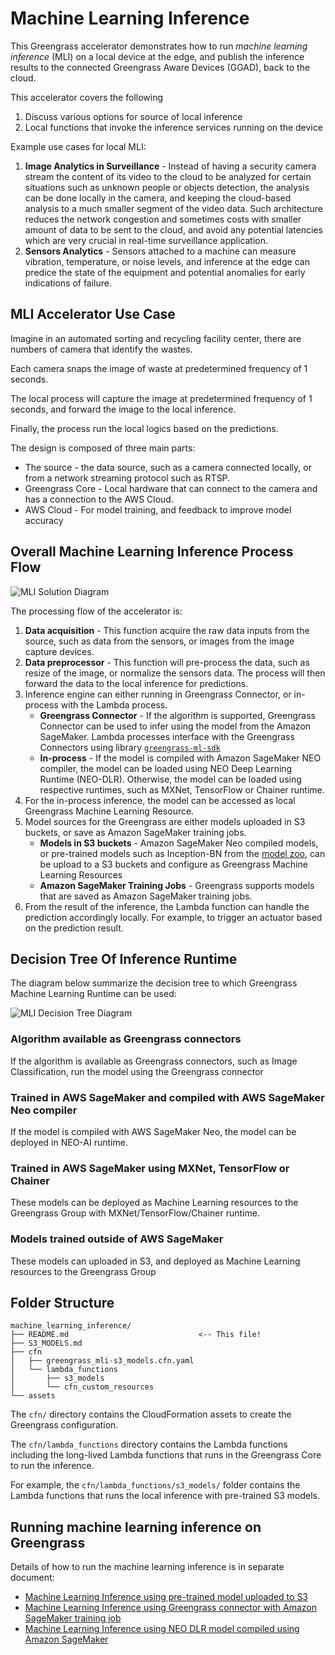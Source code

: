 # Machine Learning Inference

This Greengrass accelerator demonstrates how to run *machine learning inference* (MLI) on a local device at the edge, and publish the inference results to the connected Greengrass Aware Devices (GGAD), back to the cloud. 

This accelerator covers the following
1. Discuss various options for source of local inference
1. Local functions that invoke the inference services running on the device 

Example use cases for local MLI:

1. **Image Analytics in Surveillance** - Instead of having a security camera stream the content of its video to the cloud to be analyzed for certain situations such as unknown people or objects detection, the analysis can be done locally in the camera, and keeping the cloud-based analysis to a much smaller segment of the video data. Such architecture reduces the network congestion and sometimes costs with smaller amount of data to be sent to the cloud, and avoid any potential latencies which are very crucial in real-time surveillance application.
2. **Sensors Analytics** - Sensors attached to a machine can measure vibration, temperature, or noise levels, and inference at the edge can predice the state of the equipment and potential anomalies for early indications of failure. 

## MLI Accelerator Use Case

Imagine in an automated sorting and recycling facility center, there are numbers of camera that identify the wastes.

Each camera snaps the image of waste at predetermined frequency of 1 seconds. 

The local process will capture the image at predetermined frequency of 1 seconds, and forward the image to the local inference.

Finally, the process run the local logics based on the predictions.

The design is composed of three main parts:

* The source - the data source, such as a camera connected locally, or from a network streaming protocol such as RTSP.
* Greengrass Core - Local hardware that can connect to the camera and has a connection to the AWS Cloud.
* AWS Cloud - For model training, and feedback to improve model accuracy

## Overall Machine Learning Inference Process Flow

![MLI Solution Diagram](assets/greengrass-mli_overview.png)

The  processing flow of the accelerator is:

1. **Data acquisition** - This function acquire the raw data inputs from the source, such as data from the sensors, or images from the image capture devices.
1. **Data preprocessor** - This function will pre-process the data, such as resize of the image, or normalize the sensors data. The process will then forward the data to the local inference for predictions.
1. Inference engine can either running in Greengrass Connector, or in-process with the Lambda process. 
   * **Greengrass Connector** - If the algorithm is supported, Greengrass Connector can be used to infer using the model from the Amazon SageMaker. Lambda processes interface with the Greengrass Connectors using library [`greengrass-ml-sdk`](https://docs.aws.amazon.com/greengrass/latest/developerguide/what-is-gg.html#gg-ml-sdk-download)
   * **In-process** - If the model is compiled with Amazon SageMaker NEO compiler, the model can be loaded using NEO Deep Learning Runtime (NEO-DLR). Otherwise, the model can be loaded using respective runtimes, such as MXNet, TensorFlow or Chainer runtime.
4. For the in-process inference, the model can be accessed as local Greengrass Machine Learning Resource.
5. Model sources for the Greengrass are either models uploaded in S3 buckets, or save as Amazon SageMaker training jobs.
   * **Models in S3 buckets** - Amazon SageMaker Neo compiled models, or pre-trained models such as Inception-BN from the [model zoo](https://modelzoo.co/), can be upload to a S3 buckets and configure as Greengrass Machine Learning Resources
   * **Amazon SageMaker Training Jobs** - Greengrass supports models that are saved as Amazon SageMaker training jobs.
6. From the result of the inference, the Lambda function can handle the prediction accordingly locally. For example, to trigger an actuator based on the prediction result.

## Decision Tree Of Inference Runtime

The diagram below summarize the decision tree to which Greengrass Machine Learning Runtime can be used:

![MLI Decision Tree Diagram](assets/runtime_tree.png)

### Algorithm available as Greengrass connectors
If the algorithm is available as Greengrass connectors, such as Image Classification, run the model using the Greengrass connector

### Trained in AWS SageMaker and compiled with AWS SageMaker Neo compiler
If the model is compiled with AWS SageMaker Neo, the model can be deployed in NEO-AI runtime.

### Trained in AWS SageMaker using MXNet, TensorFlow or Chainer
These models can be deployed as Machine Learning resources to the Greengrass Group with MXNet/TensorFlow/Chainer runtime.

### Models trained outside of AWS SageMaker
These models can uploaded in S3, and deployed as Machine Learning resources to the Greengrass Group

## Folder Structure

```text
machine_learning_inference/
├── README.md                             <-- This file!
├── S3_MODELS.md                           
├── cfn
│   ├── greengrass_mli-s3_models.cfn.yaml
│   └── lambda_functions
│       ├── s3_models
│       └── cfn_custom_resources
└── assets
```

The `cfn/` directory contains the CloudFormation assets to create the Greengrass configuration.

The `cfn/lambda_functions` directory contains the Lambda functions including the long-lived Lambda functions that runs in the Greengrass Core to run the inference. 

For example, the `cfn/lambda_functions/s3_models/` folder contains the Lambda functions that runs the local inference with pre-trained S3 models.

## Running machine learning inference on Greengrass

Details of how to run the machine learning inference is in separate document:

* [Machine Learning Inference using pre-trained model uploaded to S3](S3_MODELS.md)
* [Machine Learning Inference using Greengrass connector with Amazon SageMaker training job](Greengrass_Connectors.md)
* [Machine Learning Inference using NEO DLR model compiled using Amazon SageMaker](NEO_DLR_on_Greengrass.md)

